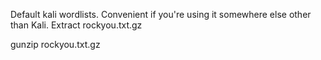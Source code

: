 Default kali wordlists. Convenient if you're using it somewhere else other than Kali.
Extract rockyou.txt.gz

gunzip rockyou.txt.gz
